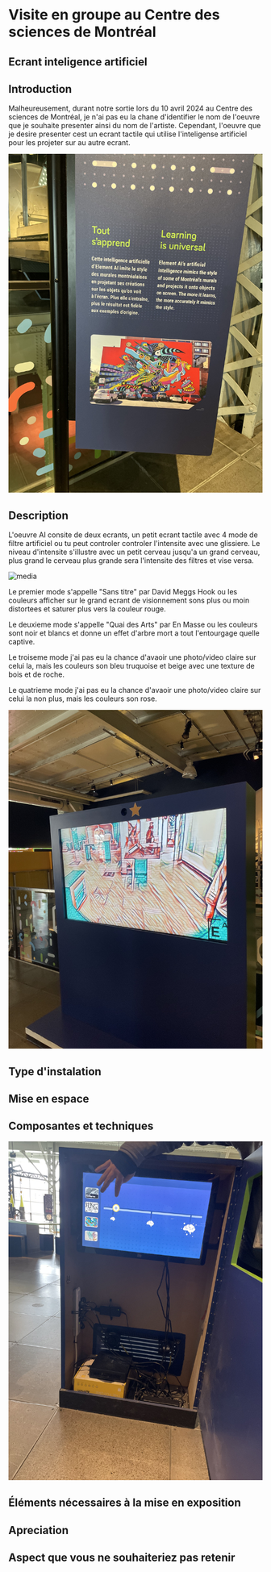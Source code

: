 # Visite en groupe au Centre des sciences de Montréal

## Ecrant inteligence artificiel

## Introduction
Malheureusement, durant notre sortie lors du 10 avril 2024 au Centre des sciences de Montréal, je n'ai pas eu la chane d'identifier le nom de l'oeuvre que je souhaite presenter ainsi du nom de l'artiste. Cependant, l'oeuvre que je desire presenter cest un ecrant tactile qui utilise l'inteligense artificiel pour les projeter sur au autre ecrant. 

![media](media/affiche_inteligence_artificielle.jpg)

## Description
L'oeuvre AI consite de deux ecrants, un petit ecrant tactile avec 4 mode de filtre artificiel ou tu peut controler controler l'intensite avec une glissiere. Le niveau d'intensite s'illustre avec un petit cerveau jusqu'a un grand cerveau, plus grand le cerveau plus grande sera l'intensite des filtres et vise versa.

![media](media/écrant_tactile_ai.jpg)

Le premier mode s'appelle "Sans titre" par David Meggs Hook ou les couleurs afficher sur le grand ecrant de visionnement sons plus ou moin distortees et saturer plus vers la couleur rouge.

Le deuxieme mode s'appelle "Quai des Arts" par En Masse ou les couleurs sont noir et blancs et donne un effet d'arbre mort a tout l'entourgage quelle captive.

Le troiseme mode j'ai pas eu la chance d'avaoir une photo/video claire sur celui la, mais les couleurs son bleu truquoise et beige avec une texture de bois et de roche.

Le quatrieme mode  j'ai pas eu la chance d'avaoir une photo/video claire sur celui la non plus, mais les couleurs son rose.

![media](media/ecrant_ai.jpg)

## Type d'instalation


## Mise en espace


## Composantes et techniques

![media](media/intérieur_écrant_tactile_ai.jpg)

## Éléments nécessaires à la mise en exposition


## Apreciation


## Aspect que vous ne souhaiteriez pas retenir
